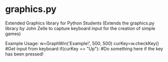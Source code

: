 graphics.py
===========

Extended Graphics library for Python Students (Extends the graphics.py library by John Zelle to capture keyboard input for the creation of simple games)

Example Usage:
    w=GraphWin('Example!', 500, 500)
		curKey=w.checkKey() #Get input from keyboard
		if(curKey == "Up"):
		  #Do something here if the key has been pressed!
